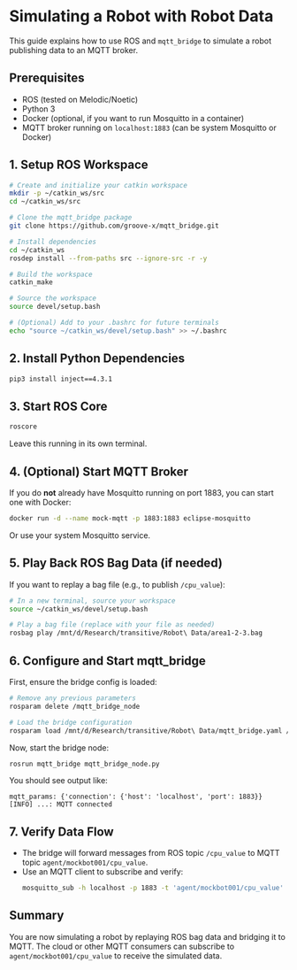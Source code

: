 # Simulating a Robot with Robot Data

This guide explains how to use ROS and `mqtt_bridge` to simulate a robot publishing data to an MQTT broker.

## Prerequisites

- ROS (tested on Melodic/Noetic)
- Python 3
- Docker (optional, if you want to run Mosquitto in a container)
- MQTT broker running on `localhost:1883` (can be system Mosquitto or Docker)

## 1. Setup ROS Workspace

```bash
# Create and initialize your catkin workspace
mkdir -p ~/catkin_ws/src
cd ~/catkin_ws/src

# Clone the mqtt_bridge package
git clone https://github.com/groove-x/mqtt_bridge.git

# Install dependencies
cd ~/catkin_ws
rosdep install --from-paths src --ignore-src -r -y

# Build the workspace
catkin_make

# Source the workspace
source devel/setup.bash

# (Optional) Add to your .bashrc for future terminals
echo "source ~/catkin_ws/devel/setup.bash" >> ~/.bashrc
```

## 2. Install Python Dependencies

```bash
pip3 install inject==4.3.1
```

## 3. Start ROS Core

```bash
roscore
```

Leave this running in its own terminal.

## 4. (Optional) Start MQTT Broker

If you do **not** already have Mosquitto running on port 1883, you can start one with Docker:

```bash
docker run -d --name mock-mqtt -p 1883:1883 eclipse-mosquitto
```

Or use your system Mosquitto service.

## 5. Play Back ROS Bag Data (if needed)

If you want to replay a bag file (e.g., to publish `/cpu_value`):

```bash
# In a new terminal, source your workspace
source ~/catkin_ws/devel/setup.bash

# Play a bag file (replace with your file as needed)
rosbag play /mnt/d/Research/transitive/Robot\ Data/area1-2-3.bag
```

## 6. Configure and Start mqtt_bridge

First, ensure the bridge config is loaded:

```bash
# Remove any previous parameters
rosparam delete /mqtt_bridge_node

# Load the bridge configuration
rosparam load /mnt/d/Research/transitive/Robot\ Data/mqtt_bridge.yaml /mqtt_bridge_node
```

Now, start the bridge node:

```bash
rosrun mqtt_bridge mqtt_bridge_node.py
```

You should see output like:
```
mqtt_params: {'connection': {'host': 'localhost', 'port': 1883}}
[INFO] ...: MQTT connected
```

## 7. Verify Data Flow

- The bridge will forward messages from ROS topic `/cpu_value` to MQTT topic `agent/mockbot001/cpu_value`.
- Use an MQTT client to subscribe and verify:
  ```bash
  mosquitto_sub -h localhost -p 1883 -t 'agent/mockbot001/cpu_value'
  ```

## Summary

You are now simulating a robot by replaying ROS bag data and bridging it to MQTT. The cloud or other MQTT consumers can subscribe to `agent/mockbot001/cpu_value` to receive the simulated data.